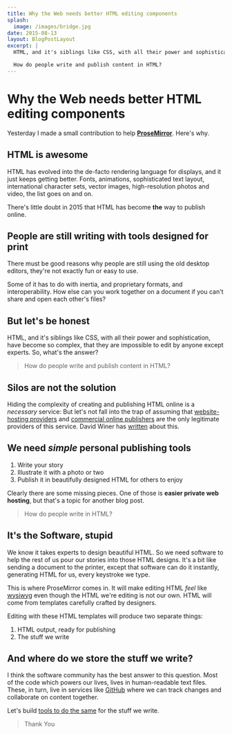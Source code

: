 ```yaml
---
title: Why the Web needs better HTML editing components
splash:
  image: /images/bridge.jpg
date: 2015-08-13
layout: BlogPostLayout
excerpt: |
  HTML, and it's siblings like CSS, with all their power and sophistication, have become so complex, that they are impossible to edit by anyone except experts. So, what's the answer?

  How do people write and publish content in HTML?
---
```


# Why the Web needs better HTML editing components

Yesterday I made a small contribution to help [**ProseMirror**](https://www.indiegogo.com/projects/prosemirror/#/story). Here's why.

## HTML is awesome

HTML has evolved into the de-facto rendering language for displays, and it just keeps getting better. Fonts, animations, sophisticated text layout, international character sets, vector images, high-resolution photos and video, the list goes on and on.

There's little doubt in 2015 that HTML has become **the** way to publish online.


## People are still writing with tools designed for print

There must be good reasons why people are still using the old desktop editors, they're not exactly fun or easy to use.

Some of it has to do with inertia, and proprietary formats, and interoperability. How else can you work together on a document if you can't share and open each other's files?


## But let's be honest

HTML, and it's siblings like CSS, with all their power and sophistication, have become so complex, that they are impossible to edit by anyone except experts. So, what's the answer?

> How do people write and publish content in HTML?


## Silos are not the solution

Hiding the complexity of creating and publishing HTML online is a _necessary_ service: But let's not fall into the trap of assuming that [website-hosting providers](https://www.squarespace.com/) and [commercial online publishers](https://medium.com/) are the only legitimate providers of this service. David Winer has [written](http://myword.io/users/davewiner/essays/051.html) about this.


## We need *simple* personal publishing tools

1. Write your story
2. Illustrate it with a photo or two
3. Publish it in beautifully designed HTML for others to enjoy

Clearly there are some missing pieces. One of those is **easier private web hosting**, but that's a topic for another blog post.

> How do people write in HTML?


## It's the Software, stupid

We know it takes experts to design beautiful HTML. So we need software to help the rest of us pour our stories into those HTML designs. It's a bit like sending a document to the printer, except that software can do it instantly, generating HTML for us, every keystroke we type.

This is where ProseMirror comes in. It will make editing HTML *feel* like [wysiwyg](https://en.wikipedia.org/wiki/WYSIWYG) even though the HTML we're editing is not our own. HTML will come from templates carefully crafted by  designers.

Editing with these HTML templates will produce two separate things:

1. HTML output, ready for publishing
2. The stuff we write


## And where do we store the stuff we write?

I think the software community has the best answer to this question. Most of the code which powers our lives, lives in human-readable text files. These, in turn, live in services like [GitHub](https://github.com/jldec/) where we can track changes and collaborate on content together.

Let's build [tools to do the same](https://jldec.github.io/pub-doc/how-it-works) for the stuff we write.


> Thank You


